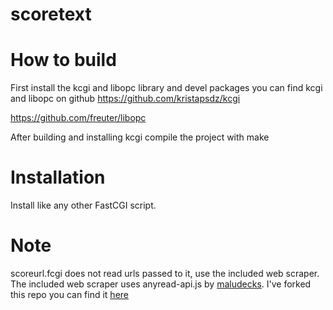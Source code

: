# scoretext
# How to build
First install the kcgi and libopc library and devel packages you can find kcgi and libopc on github https://github.com/kristapsdz/kcgi

https://github.com/freuter/libopc

After building and installing kcgi compile the project with make

# Installation 
Install like any other FastCGI script.

# Note
scoreurl.fcgi does not read urls passed to it, use the included web scraper.
The included web scraper uses anyread-api.js by [maludecks](https://github.com/maludecks). I've forked this repo you can find it [here](https://github.com/clockley/anyread-api.js)
